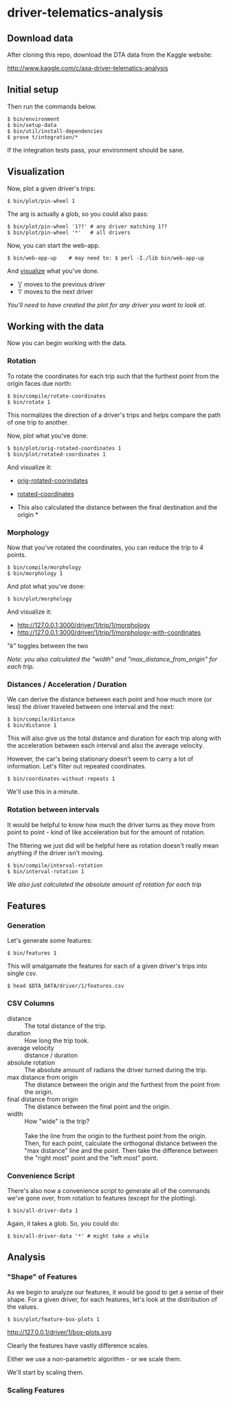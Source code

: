 # driver-telematics-analysis

## Download data

After cloning this repo, download the DTA data from the Kaggle website:

http://www.kaggle.com/c/axa-driver-telematics-analysis

## Initial setup

Then run the commands below.

```
$ bin/environment
$ bin/setup-data
$ bin/util/install-dependencies
$ prove t/integration/*
```

If the integration tests pass, your environment should be sane.

## Visualization

Now, plot a given driver's trips:

```
$ bin/plot/pin-wheel 1
```

The arg is actually a glob, so you could also pass:

```
$ bin/plot/pin-wheel '1??' # any driver matching 1??
$ bin/plot/pin-wheel '*'   # all drivers
```

Now, you can start the web-app.

```
$ bin/web-app-up    # may need to: $ perl -I./lib bin/web-app-up
```

And [visualize](http://127.0.0.1:3000/driver/1/pin-wheel) what you've done.

* 'j' moves to the previous driver
* 'l' moves to the next driver

*You'll need to have created the plot for any driver you want to look at.*

## Working with the data

Now you can begin working with the data.

### Rotation

To rotate the coordinates for each trip such that the furthest point from the origin faces due north:

```
$ bin/compile/rotate-coordinates
$ bin/rotate 1
```

This normalizes the direction of a driver's trips and helps compare the path of one trip to another.

Now, plot what you've done:

```
$ bin/plot/orig-rotated-coordinates 1
$ bin/plot/rotated-coordinates 1
```

And visualize it:
* [orig-rotated-coorindates](http://127.0.0.1:3000/driver/1/trip/1/orig-rotated-coordinates)
* [rotated-coordinates](http://127.0.0.1:3000/driver/1/trip/1/rotated-coordinates)

* This also calculated the distance between the final destination and the origin *

### Morphology

Now that you've rotated the coordinates, you can reduce the trip to 4 points.

```
$ bin/compile/morphology
$ bin/morphology 1
```

And plot what you've done:

```
$ bin/plot/morphology
```

And visualize it:

* http://127.0.0.1:3000/driver/1/trip/1/morphology
* http://127.0.0.1:3000/driver/1/trip/1/morphology-with-coordinates

"*k*" toggles between the two

*Note: you also calculated the "width" and "max_distance_from_origin" for each trip.*


### Distances / Acceleration / Duration

We can derive the distance between each point and how much more (or less) the driver traveled between one interval and the next:

```
$ bin/compile/distance
$ bin/distance 1
```

This will also give us the total distance and duration for each trip along with the acceleration between each interval and also the average velocity.

However, the car's being stationary doesn't seem to carry a lot of information. Let's filter out repeated coordinates.

```
$ bin/coordinates-without-repeats 1
```

We'll use this in a minute.

### Rotation between intervals

It would be helpful to know how much the driver turns as they move from point to point - kind of like acceleration but for the amount of rotation.

The filtering we just did will be helpful here as rotation doesn't really mean anything if the driver isn't moving.

```
$ bin/compile/interval-rotation
$ bin/interval-rotation 1
```

*We also just calculated the absolute amount of rotation for each trip*

## Features

### Generation

Let's generate some features:

```
$ bin/features 1
```

This will amalgamate the features for each of a given driver's trips into single csv.

```
$ head $DTA_DATA/driver/1/features.csv
```

### CSV Columns

<dl>
  <dt>distance</dt>
  <dd>The total distance of the trip.</dd>

  <dt>duration</dt>
  <dd>How long the trip took.</dd>

  <dt>average velocity</dt>
  <dd>distance / duration</dd>

  <dt>absolute rotation</dt>
  <dd>The absolute amount of radians the driver turned during the trip.</dd>

  <dt>max distance from origin</dt>
  <dd>The distance between the origin and the furthest from the point from the origin.</dd>

  <dt>final distance from origin</dt>
  <dd>The distance between the final point and the origin.</dd>

  <dt>width</dt>
  <dd>How "wide" is the trip?<br><br>Take the line from the origin to the furthest point from the origin. Then, for each point, calculate the orthogonal distance between the "max distance" line and the point. Then take the difference between the "right most" point and the "left most" point.</dd>
</dl>

### Convenience Script

There's also now a convenience script to generate all of the commands we've gone over, from rotation to features (except for the plotting).

```
$ bin/all-driver-data 1
```

Again, it takes a glob. So, you could do:

```
$ bin/all-driver-data '*' # might take a while
```

## Analysis

### "Shape" of Features

As we begin to analyze our features, it would be good to get a sense of their shape. For a given driver, for each features, let's look at the distribution of the values.

```
$ bin/plot/feature-box-plots 1
```

http://127.0.0.1/driver/1/box-plots.svg

Clearly the features have vastly difference scales.

Either we use a non-parametric algorithm - or we scale them.

We'll start by scaling them.

### Scaling Features

